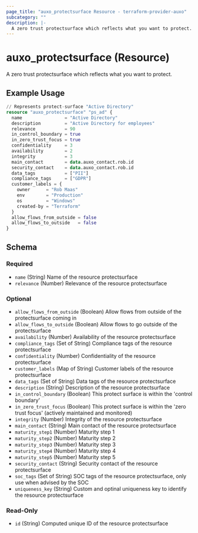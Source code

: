 ```yaml
---
page_title: "auxo_protectsurface Resource - terraform-provider-auxo"
subcategory: ""
description: |-
  A zero trust protectsurface which reflects what you want to protect.
---
```


# auxo_protectsurface (Resource)

A zero trust protectsurface which reflects what you want to protect.

## Example Usage

```terraform
// Represents protect-surface "Active Directory"
resource "auxo_protectsurface" "ps_ad" {
  name                = "Active Directory"
  description         = "Active Directory for employees"
  relevance           = 90
  in_control_boundary = true
  in_zero_trust_focus = true
  confidentiality     = 3
  availability        = 2
  integrity           = 3
  main_contact        = data.auxo_contact.rob.id
  security_contact    = data.auxo_contact.rob.id
  data_tags           = ["PII"]
  compliance_tags     = ["GDPR"]
  customer_labels = {
    owner      = "Rob Maas"
    env        = "Production"
    os         = "Windows"
    created-by = "Terraform"
  }
  allow_flows_from_outside = false
  allow_flows_to_outside   = false
}
```

<!-- schema generated by tfplugindocs -->
## Schema

### Required

- `name` (String) Name of the resource protectsurface
- `relevance` (Number) Relevance of the resource protectsurface

### Optional

- `allow_flows_from_outside` (Boolean) Allow flows from outside of the protectsurface coming in
- `allow_flows_to_outside` (Boolean) Allow flows to go outside of the protectsurface
- `availability` (Number) Availability of the resource protectsurface
- `compliance_tags` (Set of String) Compliance tags of the resource protectsurface
- `confidentiality` (Number) Confidentiality of the resource protectsurface
- `customer_labels` (Map of String) Customer labels of the resource protectsurface
- `data_tags` (Set of String) Data tags of the resource protectsurface
- `description` (String) Description of the resource protectsurface
- `in_control_boundary` (Boolean) This protect surface is within the 'control boundary'
- `in_zero_trust_focus` (Boolean) This protect surface is within the 'zero trust focus' (actively maintained and monitored)
- `integrity` (Number) Integrity of the resource protectsurface
- `main_contact` (String) Main contact of the resource protectsurface
- `maturity_step1` (Number) Maturity step 1
- `maturity_step2` (Number) Maturity step 2
- `maturity_step3` (Number) Maturity step 3
- `maturity_step4` (Number) Maturity step 4
- `maturity_step5` (Number) Maturity step 5
- `security_contact` (String) Security contact of the resource protectsurface
- `soc_tags` (Set of String) SOC tags of the resource protectsurface, only use when advised by the SOC
- `uniqueness_key` (String) Custom and optinal uniqueness key to identify the resource protectsurface

### Read-Only

- `id` (String) Computed unique ID of the resource protectsurface
